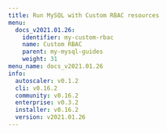 ```yaml
---
title: Run MySQL with Custom RBAC resources
menu:
  docs_v2021.01.26:
    identifier: my-custom-rbac
    name: Custom RBAC
    parent: my-mysql-guides
    weight: 31
menu_name: docs_v2021.01.26
info:
  autoscaler: v0.1.2
  cli: v0.16.2
  community: v0.16.2
  enterprise: v0.3.2
  installer: v0.16.2
  version: v2021.01.26
---
```


